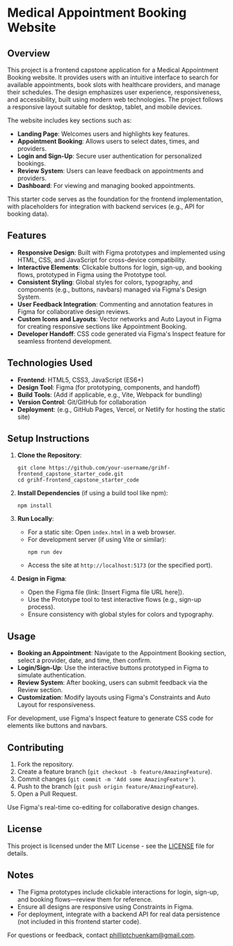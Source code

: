 # Medical Appointment Booking Website

## Overview

This project is a frontend capstone application for a Medical Appointment Booking website. It provides users with an intuitive interface to search for available appointments, book slots with healthcare providers, and manage their schedules. The design emphasizes user experience, responsiveness, and accessibility, built using modern web technologies. The project follows a responsive layout suitable for desktop, tablet, and mobile devices.

The website includes key sections such as:
- **Landing Page**: Welcomes users and highlights key features.
- **Appointment Booking**: Allows users to select dates, times, and providers.
- **Login and Sign-Up**: Secure user authentication for personalized bookings.
- **Review System**: Users can leave feedback on appointments and providers.
- **Dashboard**: For viewing and managing booked appointments.

This starter code serves as the foundation for the frontend implementation, with placeholders for integration with backend services (e.g., API for booking data).

## Features

- **Responsive Design**: Built with Figma prototypes and implemented using HTML, CSS, and JavaScript for cross-device compatibility.
- **Interactive Elements**: Clickable buttons for login, sign-up, and booking flows, prototyped in Figma using the Prototype tool.
- **Consistent Styling**: Global styles for colors, typography, and components (e.g., buttons, navbars) managed via Figma's Design System.
- **User Feedback Integration**: Commenting and annotation features in Figma for collaborative design reviews.
- **Custom Icons and Layouts**: Vector networks and Auto Layout in Figma for creating responsive sections like Appointment Booking.
- **Developer Handoff**: CSS code generated via Figma's Inspect feature for seamless frontend development.

## Technologies Used

- **Frontend**: HTML5, CSS3, JavaScript (ES6+)
- **Design Tool**: Figma (for prototyping, components, and handoff)
- **Build Tools**: (Add if applicable, e.g., Vite, Webpack for bundling)
- **Version Control**: Git/GitHub for collaboration
- **Deployment**: (e.g., GitHub Pages, Vercel, or Netlify for hosting the static site)

## Setup Instructions

1. **Clone the Repository**:
   ```
   git clone https://github.com/your-username/grihf-frontend_capstone_starter_code.git
   cd grihf-frontend_capstone_starter_code
   ```

2. **Install Dependencies** (if using a build tool like npm):
   ```
   npm install
   ```

3. **Run Locally**:
   - For a static site: Open `index.html` in a web browser.
   - For development server (if using Vite or similar):
     ```
     npm run dev
     ```
   - Access the site at `http://localhost:5173` (or the specified port).

4. **Design in Figma**:
   - Open the Figma file (link: [Insert Figma file URL here]).
   - Use the Prototype tool to test interactive flows (e.g., sign-up process).
   - Ensure consistency with global styles for colors and typography.

## Usage

- **Booking an Appointment**: Navigate to the Appointment Booking section, select a provider, date, and time, then confirm.
- **Login/Sign-Up**: Use the interactive buttons prototyped in Figma to simulate authentication.
- **Review System**: After booking, users can submit feedback via the Review section.
- **Customization**: Modify layouts using Figma's Constraints and Auto Layout for responsiveness.

For development, use Figma's Inspect feature to generate CSS code for elements like buttons and navbars.

## Contributing

1. Fork the repository.
2. Create a feature branch (`git checkout -b feature/AmazingFeature`).
3. Commit changes (`git commit -m 'Add some AmazingFeature'`).
4. Push to the branch (`git push origin feature/AmazingFeature`).
5. Open a Pull Request.

Use Figma's real-time co-editing for collaborative design changes.

## License

This project is licensed under the MIT License - see the [LICENSE](LICENSE) file for details.

## Notes

- The Figma prototypes include clickable interactions for login, sign-up, and booking flows—review them for reference.
- Ensure all designs are responsive using Constraints in Figma.
- For deployment, integrate with a backend API for real data persistence (not included in this frontend starter code).

For questions or feedback, contact philliptchuenkam@gmail.com.
